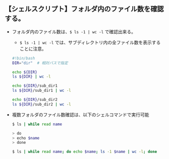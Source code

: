## 【シェルスクリプト】フォルダ内のファイル数を確認する。

- フォルダ内のファイル数は、`$ ls -1 | wc -l` で確認出来る。
    - `$ ls -1 | wc -l` では、サブディレクトリ内の全ファイル数を表示することに注意。
    ```sh
    #!bin/bash
    DIR="dir"  # 相対パスで指定

    echo ${DIR}
    ls ${DIR} | wc -l

    echo ${DIR}/sub_dir1
    ls ${DIR}/sub_dir1 | wc -l

    echo ${DIR}/sub_dir2
    ls ${DIR}/sub_dir2 | wc -l
    ```

- 複数フォルダのファイル数確認は、以下のシェルコマンドで実行可能
    ```sh
    $ ls | while read name

    > do
    > echo $name
    > done

    $ ls | while read name; do echo $name; ls -1 $name | wc -l; done
    ```